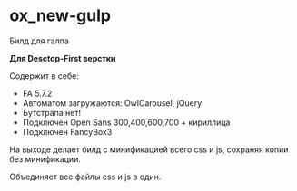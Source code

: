 # ox_new-gulp
Билд для галпа

<strong>Для Desctop-First верстки</strong>

Содержит в себе:
<ul>
  <li>FA 5.7.2</li>
  <li>Автоматом загружаются: OwlCarousel, jQuery</li>
  <li>Бутстрапа нет!</li>
  <li>Подключен Open Sans 300,400,600,700 + кириллица</li>
  <li>Подключен FancyBox3</li>
</ul>


На выходе делает билд с минификацией всего css и js, сохраняя копии без минификации.

Объединяет все файлы css и js в один.



